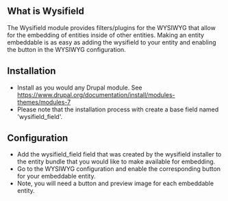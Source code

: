 ## What is Wysifield

The Wysifield module provides filters/plugins for the WYSIWYG that allow for the embedding of entities inside of other entities. Making an entity embeddable is as easy as adding the wysifield to your entity and enabling the button in the WYSIWYG configuration.

## Installation

* Install as you would any Drupal module. See https://www.drupal.org/documentation/install/modules-themes/modules-7
* Please note that the installation process with create a base field named 'wysifield_field'.

## Configuration

* Add the wysifield_field field that was created by the wysifield installer to the entity bundle that you would like to make available for embedding.
* Go to the WYSIWYG configuration and enable the corresponding button for your embeddable entity.
* Note, you will need a button and preview image for each embeddable entity.
